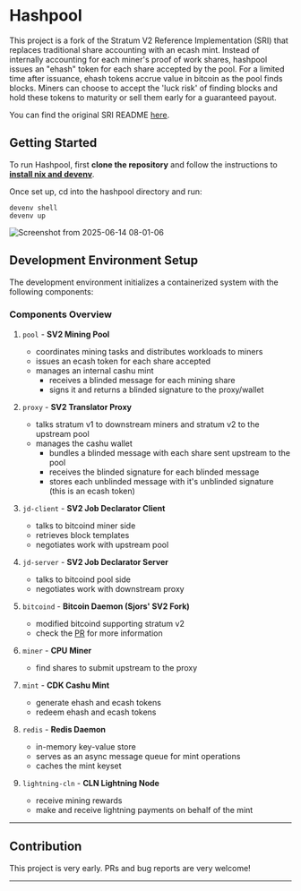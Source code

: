 # Hashpool

This project is a fork of the Stratum V2 Reference Implementation (SRI) that replaces traditional share accounting with an ecash mint. Instead of internally accounting for each miner's proof of work shares, hashpool issues an "ehash" token for each share accepted by the pool. For a limited time after issuance, ehash tokens accrue value in bitcoin as the pool finds blocks. Miners can choose to accept the 'luck risk' of finding blocks and hold these tokens to maturity or sell them early for a guaranteed payout.

You can find the original SRI README [here](https://github.com/stratum-mining/stratum/blob/main/README.md).

## Getting Started

To run Hashpool, first **clone the repository** and follow the instructions to **[install nix and devenv](https://devenv.sh/getting-started/)**.

Once set up, cd into the hashpool directory and run:

```
devenv shell
devenv up
```

![Screenshot from 2025-06-14 08-01-06](https://github.com/user-attachments/assets/f26ca6ed-9178-419e-bfa4-25ba4fb022cf)

## Development Environment Setup

The development environment initializes a containerized system with the following components:

### Components Overview

1. `pool` - **SV2 Mining Pool**
   - coordinates mining tasks and distributes workloads to miners
   - issues an ecash token for each share accepted
   - manages an internal cashu mint
      - receives a blinded message for each mining share
      - signs it and returns a blinded signature to the proxy/wallet

2. `proxy` - **SV2 Translator Proxy**
   - talks stratum v1 to downstream miners and stratum v2 to the upstream pool
   - manages the cashu wallet
      - bundles a blinded message with each share sent upstream to the pool
      - receives the blinded signature for each blinded message
      - stores each unblinded message with it's unblinded signature (this is an ecash token)

3. `jd-client` - **SV2 Job Declarator Client**
   - talks to bitcoind miner side
   - retrieves block templates
   - negotiates work with upstream pool

4. `jd-server` - **SV2 Job Declarator Server**
   - talks to bitcoind pool side
   - negotiates work with downstream proxy

5. `bitcoind` - **Bitcoin Daemon (Sjors' SV2 Fork)**
   - modified bitcoind supporting stratum v2
   - check the [PR](https://github.com/bitcoin/bitcoin/pull/29432) for more information

6. `miner` - **CPU Miner**
   - find shares to submit upstream to the proxy

7. `mint` - **CDK Cashu Mint**
   - generate ehash and ecash tokens
   - redeem ehash and ecash tokens

8. `redis` - **Redis Daemon**
   - in-memory key-value store
   - serves as an async message queue for mint operations
   - caches the mint keyset

9. `lightning-cln` - **CLN Lightning Node**
   - receive mining rewards
   - make and receive lightning payments on behalf of the mint

---

## Contribution

This project is very early. PRs and bug reports are very welcome!

---

